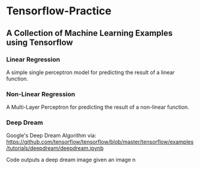 # Tensorflow-Practice
## A Collection of Machine Learning Examples using Tensorflow

### Linear Regression

A simple single perceptron model for predicting the result of a linear function. 

### Non-Linear Regression

A Multi-Layer Perceptron for predicting the result of a non-linear function. 

### Deep Dream

Google's Deep Dream Algorithm via: https://github.com/tensorflow/tensorflow/blob/master/tensorflow/examples/tutorials/deepdream/deepdream.ipynb

Code outputs a deep dream image given an image n 
